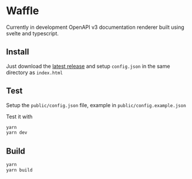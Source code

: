 Waffle
======

Currently in development OpenAPI v3 documentation renderer built using svelte and typescript.

Install
-------

Just download the [latest release](https://github.com/MrMelon54/waffle/releases/latest) and setup `config.json` in the same directory as `index.html`

Test
----

Setup the `public/config.json` file, example in `public/config.example.json`

Test it with

```bash
yarn
yarn dev
```

Build
-----

```bash
yarn
yarn build
```
